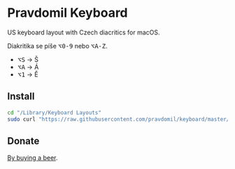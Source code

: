 # Pravdomil Keyboard

US keyboard layout with Czech diacritics for macOS.

Diakritika se píše <kbd>⌥0‑9</kbd> nebo <kbd>⌥A-Z</kbd>.

- <kbd>⌥S</kbd> → Š
- <kbd>⌥A</kbd> → Á
- <kbd>⌥1</kbd> → Ě

## Install

```sh
cd "/Library/Keyboard Layouts"
sudo curl "https://raw.githubusercontent.com/pravdomil/keyboard/master/Pravdomil.keylayout" -O
```

## Donate

[By buying a beer](https://www.paypal.com/cgi-bin/webscr?cmd=_s-xclick&hosted_button_id=BCL2X3AFQBAP2&item_name=Pravdomil%20keyboard%20beer).
